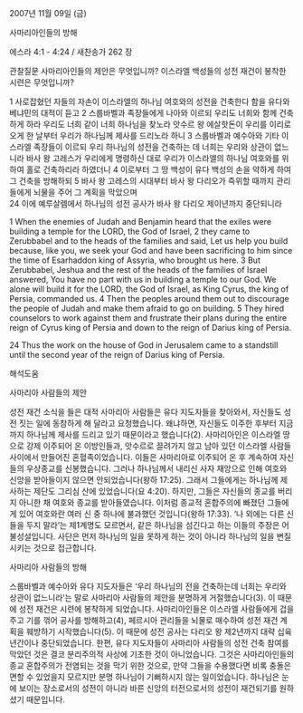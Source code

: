 2007년 11월 09일 (금)

사마리아인들의 방해



에스라 4:1 - 4:24 / 새찬송가 262 장


관찰질문
사마리아인들의 제안은 무엇입니까?
이스라엘 백성들의 성전 재건이 봉착한 시련은 무엇입니까? 

1 사로잡혔던 자들의 자손이 이스라엘의 하나님 여호와의 성전을 건축한다 함을 유다와 베냐민의 대적이 듣고 
2 스룹바벨과 족장들에게 나아와 이르되 우리도 너희와 함께 건축하게 하라 우리도 너희 같이 너희 하나님을 찾노라 앗수르 왕 에살핫돈이 우리를 이리로 오게 한 날부터 우리가 하나님께 제사를 드리노라 하니 3 스룹바벨과 예수아와 기타 이스라엘 족장들이 이르되 우리 하나님의 성전을 건축하는 데 너희는 우리와 상관이 없느니라 바사 왕 고레스가 우리에게 명령하신 대로 우리가 이스라엘의 하나님 여호와를 위하여 홀로 건축하리라 하였더니 4 이로부터 그 땅 백성이 유다 백성의 손을 약하게 하여 그 건축을 방해하되 5 바사 왕 고레스의 시대부터 바사 왕 다리오가 즉위할 때까지 관리들에게 뇌물을 주어 그 계획을 막았으며  
24 이에 예루살렘에서 하나님의 성전 공사가 바사 왕 다리오 제이년까지 중단되니라 

1 When the enemies of Judah and Benjamin heard that the exiles were building a temple for the LORD, the God of Israel, 2 they came to Zerubbabel and to the heads of the families and said, Let us help you build because, like you, we seek your God and have been sacrificing to him since the time of Esarhaddon king of Assyria, who brought us here. 3 But Zerubbabel, Jeshua and the rest of the heads of the families of Israel answered, You have no part with us in building a temple to our God. We alone will build it for the LORD, the God of Israel, as King Cyrus, the king of Persia, commanded us. 4 Then the peoples around them out to discourage the people of Judah and make them afraid to go on building. 5 They hired counselors to work against them and frustrate their plans during the entire reign of Cyrus king of Persia and down to the reign of Darius king of Persia. 

24 Thus the work on the house of God in Jerusalem came to a standstill until the second year of the reign of Darius king of Persia.

해석도움





사마리아 사람들의 제안  

성전 재건 소식을 들은 대적 사마리아 사람들은 유다 지도자들을 찾아와서, 자신들도 성전 짓는 일에 동참하게 해 달라고 요청했습니다. 왜냐하면, 자신들도 이주한 후부터 지금까지 하나님께 제사를 드리고 있기 때문이라고 했습니다(2). 사마리아인은 이스라엘 땅으로 강제 이주되어 온 이방인들과, 앗수르로 끌려가지 않고 남아 있던 이스라엘 사람들 사이에서 만들어진 혼혈족이었습니다. 이들은 사마리아로 이주되어 온 후 계속하여 자신들의 우상종교를 신봉했습니다. 그러나 하나님께서 내리신 사자 재앙으로 인해 여호와 신앙을 받아들이지 않으면 안되었습니다(왕하 17:25). 그래서 그들에게는 하나님께 제사하는 제단도 그리심 산에 있었습니다(요 4:20). 하지만, 그들은 자신들의 종교를 버리지 아니한 채 여호와 종교를 받아들였습니다. 이처럼 종교적 혼합주의에 빠졌던 그들에게 있어 여호와란 여러 신 중 하나에 불과했던 것입니다(왕하 17:33). ‘나 외에는 다른 신들을 두지 말라’는 제1계명도 모르면서, 같은 하나님을 섬긴다고 하는 이들의 주장은 어불성설입니다. 사단은 먼저 하나님의 일을 못하게 하는 것이 아니라 하나님의 일을 변질시키는 것으로 접근합니다.   

사마리아 사람들의 방해  

스룹바벨과 예수아와 유다 지도자들은 ‘우리 하나님의 전을 건축하는데 너희는 우리와 상관이 없느니라’는 말로 사마리아 사람들의 제안을 분명하게 거절했습니다(3). 이 때문에 성전 재건은 시련에 봉착하게 되었습니다. 사마리아인들은 이스라엘 사람들에게 겁을 주고 기를 꺾어 공사를 방해하고(4), 페르시아 관리들을 뇌물로 매수하여 성전 재건 계획을 훼방하기 시작했습니다(5). 이 때문에 성전 공사는 다리오 왕 제2년까지 대략 십육 년간이나 중단되었습니다. 한편, 유다 지도자들이 사마리아 사람들의 성전 건축 참여를 막았던 것은 결코 분리주의적 사상에 기초한 것이 아니었습니다. 그것은 사마리아인들의 종교 혼합주의가 전염되는 것을 막기 위한 것으로, 만약 그들을 수용했다면 비록 충돌은 면할 수 있었을지 모르지만 분명 하나님이 기뻐하시지 않는 일이었습니다. 하나님은 눈에 보이는 장소로서의 성전이 아니라 바른 신앙의 터전으로서의 성전이 재건되기를 원하셨기 때문입니다.
